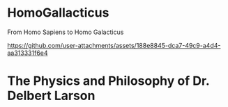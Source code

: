 # HomoGallacticus
From Homo Sapiens to Homo Galacticus 


https://github.com/user-attachments/assets/188e8845-dca7-49c9-a4d4-aa313331f6e4



<title>Absolute Quantum Mechanics</title>


<h1>The Physics and Philosophy of Dr. Delbert Larson</h1>

